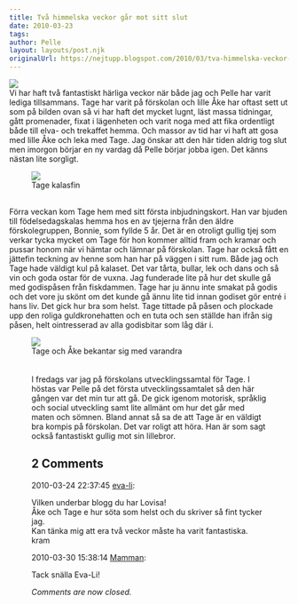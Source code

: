 ```yaml
---
title: Två himmelska veckor går mot sitt slut
date: 2010-03-23
tags: 	
author: Pelle
layout: layouts/post.njk
originalUrl: https://nejtupp.blogspot.com/2010/03/tva-himmelska-veckor-gar-mot-sitt-slut.html
---
```


<img src="../../../img/2010/03/Andra+veckan+hemma-_MG_0942.jpg"><br>Vi har haft två fantastiskt härliga veckor när både jag och Pelle har varit lediga tillsammans. Tage har varit på förskolan och lille Åke har oftast sett ut som på bilden ovan så vi har haft det mycket lugnt, läst massa tidningar, gått promenader, fixat i lägenheten och varit noga med att fika ordentligt både till elva- och trekaffet hemma. Och massor av tid har vi haft att gosa med lille Åke och leka med Tage. Jag önskar att den här tiden aldrig tog slut men imorgon börjar en ny vardag då Pelle börjar jobba igen. Det känns nästan lite sorgligt.<br>

<figure>
	<img src="../../../img/2010/03/Andra+veckan+hemma-_MG_0782.jpg">
	<figcaption>Tage kalasfin</figcaption>
</figure><br>Förra veckan kom Tage hem med sitt första inbjudningskort. Han var bjuden till födelsedagskalas hemma hos en av tjejerna från den äldre förskolegruppen, Bonnie, som fyllde 5 år. Det är en otroligt gullig tjej som verkar tycka mycket om Tage för hon kommer alltid fram och kramar och pussar honom när vi hämtar och lämnar på förskolan. Tage har också fått en jättefin teckning av henne som han har på väggen i sitt rum. Både jag och Tage hade väldigt kul på kalaset. Det var tårta, bullar, lek och dans och så vin och goda ostar för de vuxna. Jag funderade lite på hur det skulle gå med godispåsen från fiskdammen. Tage har ju ännu inte smakat på godis och det vore ju skönt om det kunde gå ännu lite tid innan godiset gör entré i hans liv. Det gick hur bra som helst. Tage tittade på påsen och plockade upp den roliga guldkronehatten och en tuta och sen ställde han ifrån sig påsen, helt ointresserad av alla godisbitar som låg där i.<br>

<figure>
	<img src="../../../img/2010/03/Andra+veckan+hemma-_MG_0965.jpg">
	<figcaption>Tage och Åke bekantar sig med varandra</span></span><br><br><br><div style="text-align: left;">I fredags var jag på förskolans utvecklingssamtal för Tage. I höstas var Pelle på det första utvecklingssamtalet så den här gången var det min tur att gå. De gick igenom motorisk, språklig och social utveckling samt lite allmänt om hur det går med maten och sömnen. Bland annat så sa de att Tage är en väldigt bra kompis på förskolan. Det var roligt att höra. Han är som sagt också fantastiskt gullig mot sin lillebror.<br></div></div>

<div class="comments">
	<div class="comments-header"><h2>2 Comments</h2></div>
	<div class="comments-body">
			<div class="comment" id="comment-6503164600534092210">
				<p class="comment-header">
					<date datetime="2010-03-24T22:37:45.512+01:00">2010-03-24 22:37:45</date> 
					<a href="undefined" rel="nofollow">eva-li</a>:
				</p>
				<div class="comment-content"><p>Vilken underbar blogg du har Lovisa!<br /> Åke och Tage e hur söta som helst och du skriver så fint tycker jag.<br />Kan tänka mig att era två veckor måste ha varit fantastiska.<br />kram</p></div>
				<div class="comment-footer"></div>
			</div>
			<div class="comment" id="comment-893321556376148489">
				<p class="comment-header">
					<date datetime="2010-03-30T15:38:14.025+02:00">2010-03-30 15:38:14</date> 
					<a href="https://www.blogger.com/profile/15863123892860534613" rel="nofollow">Mamman</a>:
				</p>
				<div class="comment-content"><p>Tack snälla Eva-Li!</p></div>
				<div class="comment-footer"></div>
			</div></div>
	<p class="comments-footer"><em>Comments are now closed.</em></p>
</div>